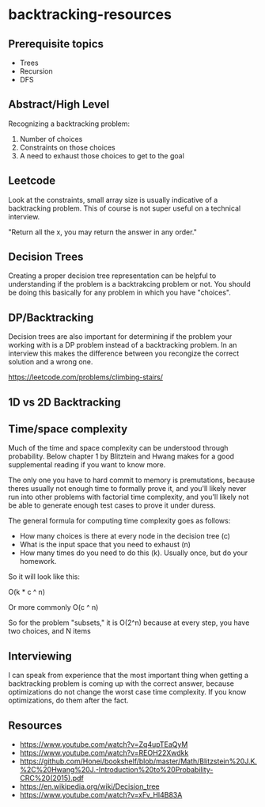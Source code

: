 # backtracking-resources

## Prerequisite topics

- Trees
- Recursion
- DFS

## Abstract/High Level
Recognizing a backtracking problem:

1. Number of choices
2. Constraints on those choices
3. A need to exhaust those choices to get to the goal

## Leetcode

Look at the constraints, small array size is usually indicative of a backtracking problem. This of course is not super useful on a technical interview.

"Return all the x, you may return the answer in any order."

## Decision Trees

Creating a proper decision tree representation can be helpful to understanding if the problem is a backtrakcing problem or not. You should be doing this basically for any problem in which you have "choices".

## DP/Backtracking

Decision trees are also important for determining if the problem your working with is a DP problem instead of a backtracking problem. In an interview this makes the difference between you recongize the correct solution and a wrong one.

https://leetcode.com/problems/climbing-stairs/

## 1D vs 2D Backtracking



## Time/space complexity

Much of the time and space complexity can be understood through probability. Below chapter 1 by Blitztein and Hwang makes for a good supplemental reading if you want to know more.

The only one you have to hard commit to memory is premutations, because theres usually not enough time to formally prove it, and you'll likely never run into other problems with factorial time complexity, and you'll likely not be able to generate enough test cases to prove it under duress.

The general formula for computing time complexity goes as follows:

- How many choices is there at every node in the decision tree (c)
- What is the input space that you need to exhaust (n)
- How many times do you need to do this (k). Usually once, but do your homework.

So it will look like this:

O(k * c ^ n)

Or more commonly O(c ^ n)

So for the problem "subsets," it is O(2^n) because at every step, you have two choices, and N items


## Interviewing

I can speak from experience that the most important thing when getting a backtracking problem is coming up with the correct answer, because optimizations do not change the worst case time complexity. If you know optimizations, do them after the fact.

## Resources

- https://www.youtube.com/watch?v=Zq4upTEaQyM
- https://www.youtube.com/watch?v=REOH22Xwdkk
- https://github.com/Honei/bookshelf/blob/master/Math/Blitzstein%20J.K.%2C%20Hwang%20J.-Introduction%20to%20Probability-CRC%20(2015).pdf
- https://en.wikipedia.org/wiki/Decision_tree
- https://www.youtube.com/watch?v=xFv_Hl4B83A